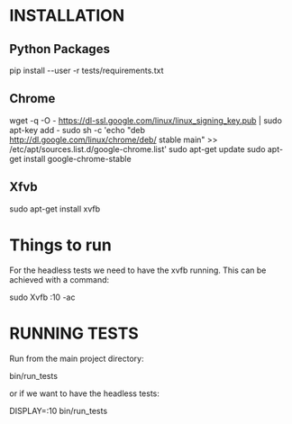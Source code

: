 INSTALLATION
=============

Python Packages
--------------

pip install --user -r tests/requirements.txt

Chrome
--------------

wget -q -O - https://dl-ssl.google.com/linux/linux_signing_key.pub | sudo apt-key add -
sudo sh -c 'echo "deb http://dl.google.com/linux/chrome/deb/ stable main" >> /etc/apt/sources.list.d/google-chrome.list'
sudo apt-get update
sudo apt-get install google-chrome-stable

Xfvb
--------------
 
sudo apt-get install xvfb

Things to run
==============

For the headless tests we need to have the xvfb running. This can be achieved with a command: 

sudo Xvfb :10 -ac

RUNNING TESTS
==============

Run from the main project directory:

bin/run_tests

or if we want to have the headless tests:

DISPLAY=:10 bin/run_tests
